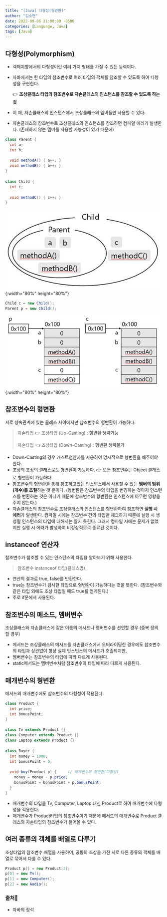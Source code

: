 ```yaml
---
title: "[Java] 다형성(형변환)"
author: "김소연"
date: 2022-09-06 21:00:00 -0500
categories: [Language, Java]
tags: [Java]
---
```




## 다형성(Polymorphism)

- 객체지향에서의 다형성이란 여러 가지 형태를 가질 수 있는 능력이다.

- 자바에서는 한 타입의 참조변수로 여러 타입의 객체를 참조할 수 있도록 하여 다형성을 구현한다.

  👉 **조상클래스 타입의 참조변수로 자손클래스의 인스턴스를 참조할 수 있도록 하는 것**

- 이 때, 자손클래스의 인스턴스에서 조상클래스의 멤버들만 사용할 수 있다.

- 자손클래스의 참조변수로 조상클래스의 인스턴스를 참조하면 컴파일 에러가 발생한다. 
  (존재하지 않는 멤버를 사용할 가능성이 있기 때문에)

```java
class Parent {
  int a;
  int b;
  
  void methodA() { a++; }
  void methodB() { b++; }
}

class Child {
  int c;
  
  void methodC() { c++; }
}
```

![object](/assets/img/Polymorphism.JPG){:width="80%" height="80%"}

```java
Child c = new Child();
Parent p = new Child();
```

![object](/assets/img/Polymorphism2.JPG){:width="80%" height="80%"}



## 참조변수의 형변환

서로 상속관계에 있는 클래스 사이에서만 참조변수의 형변환이 가능하다.

> 자손타입 👉 조상타입 (Up-Casting) : **형변환 생략가능**
>
> 자손타입 👈 조상타입 (Down-Casting) : **형변환 생략불가**

- Down-Casting의 경우 캐스트연산자를 사용하여 명시적으로 형변환을 해주어야 한다.
- 조상의 조상의 클래스로도 형변환이 가능하다. 👉 모든 참조변수는 Object 클래스로 형변환이 가능하다.
- 참조변수의 형변환을 통해 참조하고있는 인스턴스에서 사용할 수 있는 **멤버의 범위(개수)를 조절**하는 것 뿐이다. (형변환은 참조변수의 타입을 변경하는 것이지 인스턴스를 변환하는 것은 아니기 때문에 참조변수의 형변환은 인스턴스에 아무런 영향을 주지 않는다.)
- 자손클래스의 참조변수로 조상클래스의 인스턴스를 형변환하여 참조하면 **실행 시 에러**가 발생한다. 
  컴파일 시에는 참조변수 간의 타입만 체크하기 때문에  실행 시 생성될 인스턴스의 타입에 대해서는 알지 못한다. 그래서 컴파일 시에는 문제가 없었지만 실행 시 에러가 발생하여 비정상적으로 종료된 것이다.



## instanceof 연산자

참조변수가 참조할 수 있는 인스턴스의 타입을 알아보기 위해 사용한다.

>  참조변수 instanceof 타입(클래스명)

- 연산의 결과로 true, false를 반환한다. 
- true는 참조변수가 검사한 타입으로 형변환이 가능하다는 것을 뜻한다. 
  (참조변수와 같은 타입 외에도 조상 타입일 때도 true를 얻게된다.)
- 주로 if문에서 사용된다.



## 참조변수의 메소드, 멤버변수

조상클래스와 자손클래스에 같은 이름의 메서드나 멤버변수를 선언할 경우 (중복 정의할 경우)

- 메서드는 조상클래스의 메서드를 자손클래스에서 오버라이딩한 경우에도 참조변수의 타입과 상관없이 항상 실제 인스턴스의 메서드가 호출되지만,
- 멤버변수는 참조변수의 타입에 따라 다르게 사용된다.
- static메서드는 멤버변수처럼 참조변수의 타입에 따라 다르게 사용된다.



## 매개변수의 형변환

메서드의 매개변수에도 참조변수의 다형성이 적용된다.

```java
class Product {
  int price;
  int bonusPoint;
}

class Tv extends Product {}
class Computer extends Product {}
class Laptop extends Product {}

class Buyer {
  int money = 1000;
  int bonusPoint = 0;
  
  void buy(Product p) {		// 매개변수의 형변환(다형성)
    money = money - p.price;
    bonusPoint = bonusPoint + p.bonusPoint;
  }
}
```

- 매개변수의 타입을 Tv, Computer, Laptop 대신 Product로 하여 매개변수에 다형성을 적용한다.
- 매개변수가 Product타입의 참조변수이기 때문에 메서드의 매개변수로 Product 클래스의 자손타입의 참조변수가 들어올 수 있다.



## 여러 종류의 객체를 배열로 다루기

조상타입의 참조변수 배열을 사용하여, 공통의 조상을 가진 서로 다른 종류의 객체를 배열로 묶어서 다룰 수 있다.

```java
Product p[] = new Product[3];
p[0] = new Tv();
p[1] = new Computer();
p[2] = new Audio();
```



### 출처📎

- 자바의 정석
